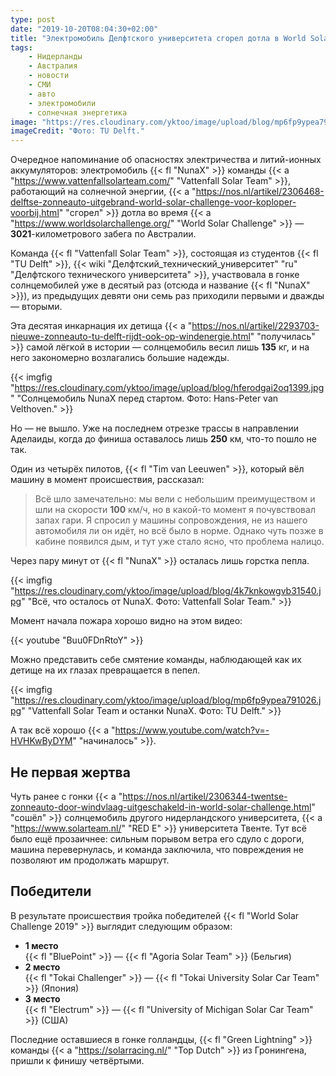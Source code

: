 ```yaml
---
type: post
date: "2019-10-20T08:04:30+02:00"
title: "Электромобиль Делфтского университета сгорел дотла в World Solar Challenge"
tags:
    - Нидерланды
    - Австралия
    - новости
    - СМИ
    - авто
    - электромобили
    - солнечная энергетика
image: "https://res.cloudinary.com/yktoo/image/upload/blog/mp6fp9ypea791026.jpg"
imageCredit: "Фото: TU Delft."
---
```


Очередное напоминание об опасностях электричества и литий-ионных аккумуляторов: электромобиль {{< fl "NunaX" >}} команды {{< a "https://www.vattenfallsolarteam.com/" "Vattenfall Solar Team" >}}, работающий на солнечной энергии, {{< a "https://nos.nl/artikel/2306468-delftse-zonneauto-uitgebrand-world-solar-challenge-voor-koploper-voorbij.html" "сгорел" >}} дотла во время {{< a "https://www.worldsolarchallenge.org/" "World Solar Challenge" >}} — **3021**-километрового забега по Австралии.

<!--more-->

Команда {{< fl "Vattenfall Solar Team" >}}, состоящая из студентов {{< fl "TU Delft" >}}, {{< wiki "Делфтский_технический_университет" "ru" "Делфтского технического университета" >}}, участвовала в гонке солнцемобилей уже в десятый раз (отсюда и название {{< fl "NunaX" >}}), из предыдущих девяти они семь раз приходили первыми и дважды — вторыми.

Эта десятая инкарнация их детища {{< a "https://nos.nl/artikel/2293703-nieuwe-zonneauto-tu-delft-rijdt-ook-op-windenergie.html" "получилась" >}} самой лёгкой в истории — солнцемобиль весил лишь **135** кг, и на него закономерно возлагались большие надежды.

{{< imgfig "https://res.cloudinary.com/yktoo/image/upload/blog/hferodgai2oq1399.jpg" "Солнцемобиль NunaX перед стартом. Фото: Hans-Peter van Velthoven." >}}

Но — не вышло. Уже на последнем отрезке трассы в направлении Аделаиды, когда до финиша оставалось лишь **250** км, что-то пошло не так.

Один из четырёх пилотов, {{< fl "Tim van Leeuwen" >}}, который вёл машину в момент происшествия, рассказал:

> Всё шло замечательно: мы вели с небольшим преимуществом и шли на скорости **100** км/ч, но в какой-то момент я почувствовал запах гари. Я спросил у машины сопровождения, не из нашего автомобиля ли он идёт, но всё было в норме. Однако чуть позже в кабине появился дым, и тут уже стало ясно, что проблема налицо.

Через пару минут от {{< fl "NunaX" >}} осталась лишь горстка пепла.

{{< imgfig "https://res.cloudinary.com/yktoo/image/upload/blog/4k7knkowgvb31540.jpg" "Всё, что осталось от NunaX. Фото: Vattenfall Solar Team." >}}

Момент начала пожара хорошо видно на этом видео:

{{< youtube "Buu0FDnRtoY" >}}

Можно представить себе смятение команды, наблюдающей как их детище на их глазах превращается в пепел.

{{< imgfig "https://res.cloudinary.com/yktoo/image/upload/blog/mp6fp9ypea791026.jpg" "Vattenfall Solar Team и останки NunaX. Фото: TU Delft." >}}

А так всё хорошо {{< a "https://www.youtube.com/watch?v=-HVHKwByDYM" "начиналось" >}}.

## Не первая жертва

Чуть ранее с гонки {{< a "https://nos.nl/artikel/2306344-twentse-zonneauto-door-windvlaag-uitgeschakeld-in-world-solar-challenge.html" "сошёл" >}} солнцемобиль другого нидерландского университета, {{< a "https://www.solarteam.nl/" "RED E" >}} университета Твенте. Тут всё было ещё прозаичнее: сильным порывом ветра его сдуло с дороги, машина перевернулась, и команда заключила, что повреждения не позволяют им продолжать маршрут.

## Победители

В результате происшествия тройка победителей {{< fl "World Solar Challenge 2019" >}} выглядит следующим образом:

* **1 место**\
{{< fl "BluePoint" >}} — {{< fl "Agoria Solar Team" >}} (Бельгия)
* **2 место**\
{{< fl "Tokai Challenger" >}} — {{< fl "Tokai University Solar Car Team" >}} (Япония)
* **3 место**\
{{< fl "Electrum" >}} — {{< fl "University of Michigan Solar Car Team" >}} (США)

Последние оставшиеся в гонке голландцы, {{< fl "Green Lightning" >}} команды {{< a "https://solarracing.nl/" "Top Dutch" >}} из Гронингена, пришли к финишу четвёртыми.
